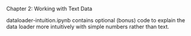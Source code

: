 Chapter 2: Working with Text Data

dataloader-intuition.ipynb contains optional (bonus) code to explain the data loader more intuitively with simple numbers rather than text.